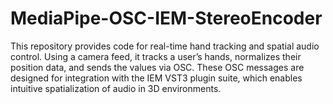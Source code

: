 # MediaPipe-OSC-IEM-StereoEncoder
This repository provides code for real-time hand tracking and spatial audio control. Using a camera feed, it tracks a user’s hands, normalizes their position data, and sends the values via OSC. These OSC messages are designed for integration with the IEM VST3 plugin suite, which enables intuitive spatialization of audio in 3D environments.
